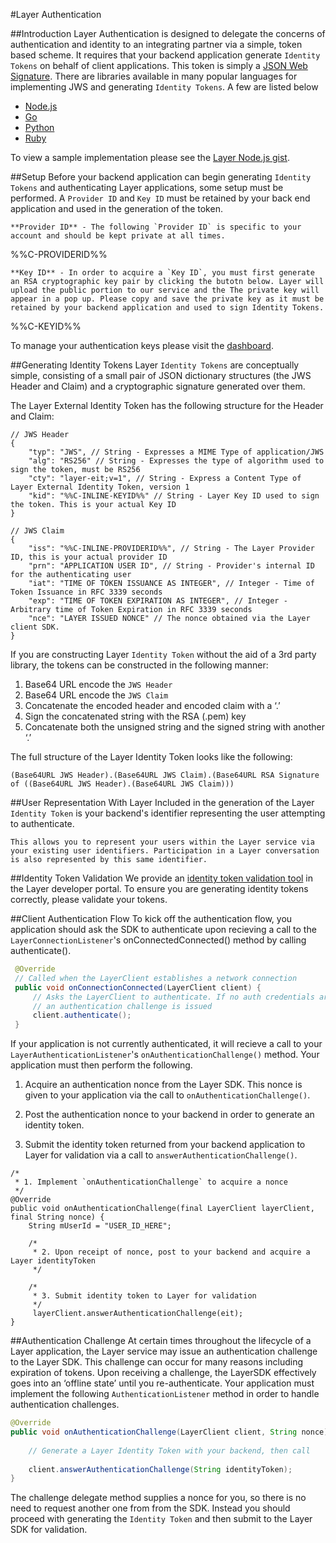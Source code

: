 #Layer Authentication

##Introduction
Layer Authentication is designed to delegate the concerns of authentication and identity to an integrating partner via a simple, token based scheme. It requires that your backend application generate `Identity Tokens` on behalf of client applications. This token is simply a [JSON Web Signature](https://tools.ietf.org/html/draft-ietf-jose-json-web-signature-32). There are libraries available in many popular languages for implementing JWS and generating `Identity Tokens`. A few are listed below 

* [Node.js](https://github.com/brianloveswords/node-jws)
* [Go](https://github.com/dgrijalva/jwt-go)
* [Python](https://github.com/progrium/pyjwt/)
* [Ruby](https://github.com/progrium/ruby-jwt)

To view a sample implementation please see the [Layer Node.js gist](https://gist.github.com/kcoleman731/246bacfe7f7bc3603f33). 


##Setup
Before your backend application can begin generating `Identity Tokens` and authenticating Layer applications, some setup must be performed. A `Provider ID` and `Key ID` must be retained by your back end application and used in the generation of the token. 

```emphasis 
**Provider ID** - The following `Provider ID` is specific to your account and should be kept private at all times.
```

%%C-PROVIDERID%%

```emphasis
**Key ID** - In order to acquire a `Key ID`, you must first generate an RSA cryptographic key pair by clicking the butotn below. Layer will upload the public portion to our service and the The private key will appear in a pop up. Please copy and save the private key as it must be retained by your backend application and used to sign Identity Tokens.
```

%%C-KEYID%%

To manage your authentication keys please visit the [dashboard](/dashboard/account/auth).

##Generating Identity Tokens
Layer `Identity Tokens` are conceptually simple, consisting of a small pair of JSON dictionary structures (the JWS Header and Claim) and a cryptographic signature generated over them.

The Layer External Identity Token has the following structure for the Header and Claim:

```
// JWS Header
{
    "typ": "JWS", // String - Expresses a MIME Type of application/JWS
    "alg": "RS256" // String - Expresses the type of algorithm used to sign the token, must be RS256
    "cty": "layer-eit;v=1", // String - Express a Content Type of Layer External Identity Token, version 1
    "kid": "%%C-INLINE-KEYID%%" // String - Layer Key ID used to sign the token. This is your actual Key ID
}

// JWS Claim
{
    "iss": "%%C-INLINE-PROVIDERID%%", // String - The Layer Provider ID, this is your actual provider ID
    "prn": "APPLICATION USER ID", // String - Provider's internal ID for the authenticating user
    "iat": "TIME OF TOKEN ISSUANCE AS INTEGER", // Integer - Time of Token Issuance in RFC 3339 seconds
    "exp": "TIME OF TOKEN EXPIRATION AS INTEGER", // Integer - Arbitrary time of Token Expiration in RFC 3339 seconds
    "nce": "LAYER ISSUED NONCE" // The nonce obtained via the Layer client SDK.
}
```

If you are constructing Layer `Identity Token` without the aid of a 3rd party library, the tokens can be constructed in the following manner:

1. Base64 URL encode the `JWS Header`
2. Base64 URL encode the `JWS Claim`
3. Concatenate the encoded header and encoded claim with a ‘.’
4. Sign the concatenated string with the RSA (.pem) key
5. Concatenate both the unsigned string and the signed string with another ‘.’

The full structure of the Layer Identity Token looks like the following:

```console
(Base64URL JWS Header).(Base64URL JWS Claim).(Base64URL RSA Signature of ((Base64URL JWS Header).(Base64URL JWS Claim)))
```

##User Representation With Layer
Included in the generation of the Layer `Identity Token` is your backend's identifier representing the user attempting to authenticate. 

```emphasis
This allows you to represent your users within the Layer service via your existing user identifiers. Participation in a Layer conversation is also represented by this same identifier.
``` 

##Identity Token Validation
We provide an [identity token validation tool](/dashboard/account/tools) in the Layer developer portal. To ensure you are generating identity tokens correctly, please validate your tokens. 


##Client Authentication Flow
To kick off the authentication flow, you application should ask the SDK to authenticate upon recieving a call to the `LayerConnectionListener`'s onConnectedConnected() method by calling authenticate().

```java
 @Override
 // Called when the LayerClient establishes a network connection
 public void onConnectionConnected(LayerClient client) {
     // Asks the LayerClient to authenticate. If no auth credentials are present, 
     // an authentication challenge is issued
     client.authenticate();
 }
```	

If your application is not currently authenticated, it will recieve a call to your `LayerAuthenticationListener`'s `onAuthenticationChallenge()` method. Your application must then perform the following. 

1. Acquire an authentication nonce from the Layer SDK. This nonce is given to your application via the call to `onAuthenticationChallenge()`.

2. Post the authentication nonce to your backend in order to generate an identity token. 

3. Submit the identity token returned from your backend application to Layer for validation via a call to `answerAuthenticationChallenge()`.

```
/*
 * 1. Implement `onAuthenticationChallenge` to acquire a nonce
 */
@Override
public void onAuthenticationChallenge(final LayerClient layerClient, final String nonce) {   
    String mUserId = "USER_ID_HERE";

	/*
	 * 2. Upon receipt of nonce, post to your backend and acquire a Layer identityToken  
	 */
  
	/*
     * 3. Submit identity token to Layer for validation
   	 */
   	 layerClient.answerAuthenticationChallenge(eit);
}
```

##Authentication Challenge
At certain times throughout the lifecycle of a Layer application, the Layer service may issue an authentication challenge to the Layer SDK. This challenge can occur for many reasons including expiration of tokens. Upon receiving a challenge, the LayerSDK effectively goes into an ‘offline state’ until you re-authenticate. Your application must implement the following `AuthenticationListener` method in order to handle authentication challenges.

```java
@Override
public void onAuthenticationChallenge(LayerClient client, String nonce) {
    
    // Generate a Layer Identity Token with your backend, then call
    
    client.answerAuthenticationChallenge(String identityToken);
}
```

The challenge delegate method supplies a nonce for you, so there is no need to request another one from from the SDK. Instead you should proceed with generating the `Identity Token` and then submit to the Layer SDK for validation. 

